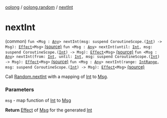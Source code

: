 [oolong](../index.md) / [oolong.random](index.md) / [nextInt](./next-int.md)

# nextInt

(common) `fun <Msg : `[`Any`](https://kotlinlang.org/api/latest/jvm/stdlib/kotlin/-any/index.html)`> nextInt(msg: suspend CoroutineScope.(`[`Int`](https://kotlinlang.org/api/latest/jvm/stdlib/kotlin/-int/index.html)`) -> Msg): `[`Effect`](../oolong/-effect.md)`<Msg>` [(source)](https://github.com/oolong-kt/oolong/tree/master/oolong/src/commonMain/kotlin/oolong/random/util.kt#L103)
`fun <Msg : `[`Any`](https://kotlinlang.org/api/latest/jvm/stdlib/kotlin/-any/index.html)`> nextInt(until: `[`Int`](https://kotlinlang.org/api/latest/jvm/stdlib/kotlin/-int/index.html)`, msg: suspend CoroutineScope.(`[`Int`](https://kotlinlang.org/api/latest/jvm/stdlib/kotlin/-int/index.html)`) -> Msg): `[`Effect`](../oolong/-effect.md)`<Msg>` [(source)](https://github.com/oolong-kt/oolong/tree/master/oolong/src/commonMain/kotlin/oolong/random/util.kt#L112)
`fun <Msg : `[`Any`](https://kotlinlang.org/api/latest/jvm/stdlib/kotlin/-any/index.html)`> nextInt(from: `[`Int`](https://kotlinlang.org/api/latest/jvm/stdlib/kotlin/-int/index.html)`, until: `[`Int`](https://kotlinlang.org/api/latest/jvm/stdlib/kotlin/-int/index.html)`, msg: suspend CoroutineScope.(`[`Int`](https://kotlinlang.org/api/latest/jvm/stdlib/kotlin/-int/index.html)`) -> Msg): `[`Effect`](../oolong/-effect.md)`<Msg>` [(source)](https://github.com/oolong-kt/oolong/tree/master/oolong/src/commonMain/kotlin/oolong/random/util.kt#L121)
`fun <Msg : `[`Any`](https://kotlinlang.org/api/latest/jvm/stdlib/kotlin/-any/index.html)`> nextInt(range: `[`IntRange`](https://kotlinlang.org/api/latest/jvm/stdlib/kotlin.ranges/-int-range/index.html)`, msg: suspend CoroutineScope.(`[`Int`](https://kotlinlang.org/api/latest/jvm/stdlib/kotlin/-int/index.html)`) -> Msg): `[`Effect`](../oolong/-effect.md)`<Msg>` [(source)](https://github.com/oolong-kt/oolong/tree/master/oolong/src/commonMain/kotlin/oolong/random/util.kt#L130)

Call [Random.nextInt](https://kotlinlang.org/api/latest/jvm/stdlib/kotlin.random/-random/next-int.html) with a mapping of [Int](https://kotlinlang.org/api/latest/jvm/stdlib/kotlin/-int/index.html) to [Msg](next-int.md#Msg).

### Parameters

`msg` - map function of [Int](https://kotlinlang.org/api/latest/jvm/stdlib/kotlin/-int/index.html) to [Msg](next-int.md#Msg)

**Return**
[Effect](../oolong/-effect.md) of [Msg](next-int.md#Msg) for the generated [Int](https://kotlinlang.org/api/latest/jvm/stdlib/kotlin/-int/index.html)

